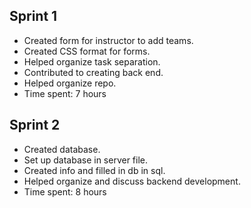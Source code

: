 ## Sprint 1
- Created form for instructor to add teams.
- Created CSS format for forms.
- Helped organize task separation.
- Contributed to creating back end.
- Helped organize repo.
- Time spent: 7 hours

## Sprint 2
- Created database.
- Set up database in server file.
- Created info and filled in db in sql.
- Helped organize and discuss backend development.
- Time spent: 8 hours
